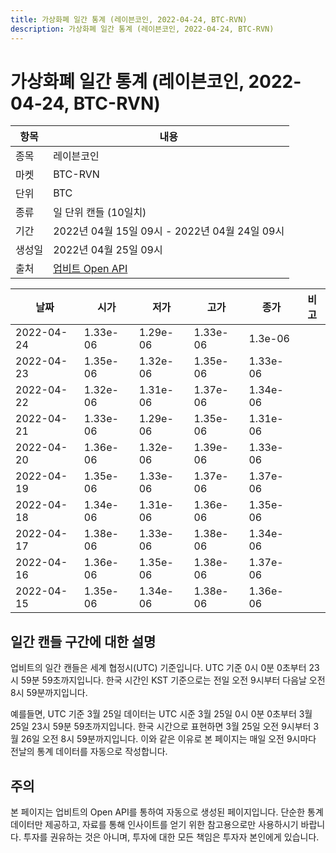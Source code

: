 ```yaml
---
title: 가상화폐 일간 통계 (레이븐코인, 2022-04-24, BTC-RVN)
description: 가상화폐 일간 통계 (레이븐코인, 2022-04-24, BTC-RVN)
---
```



가상화폐 일간 통계 (레이븐코인, 2022-04-24, BTC-RVN)
===

|항목|내용|
|--|--|
|종목|레이븐코인|
|마켓|BTC-RVN|
|단위|BTC|
|종류|일 단위 캔들 (10일치)|
|기간|2022년 04월 15일 09시 - 2022년 04월 24일 09시|
|생성일|2022년 04월 25일 09시|
|출처|[업비트 Open API](https://docs.upbit.com)|


|날짜|시가|저가|고가|종가|비고|
|--|--|--|--|--|--|
|2022-04-24|1.33e-06|1.29e-06|1.33e-06|1.3e-06|    |
|2022-04-23|1.35e-06|1.32e-06|1.35e-06|1.33e-06|    |
|2022-04-22|1.32e-06|1.31e-06|1.37e-06|1.34e-06|    |
|2022-04-21|1.33e-06|1.29e-06|1.35e-06|1.31e-06|    |
|2022-04-20|1.36e-06|1.32e-06|1.39e-06|1.33e-06|    |
|2022-04-19|1.35e-06|1.33e-06|1.37e-06|1.37e-06|    |
|2022-04-18|1.34e-06|1.31e-06|1.36e-06|1.35e-06|    |
|2022-04-17|1.38e-06|1.33e-06|1.38e-06|1.34e-06|    |
|2022-04-16|1.36e-06|1.35e-06|1.38e-06|1.37e-06|    |
|2022-04-15|1.35e-06|1.34e-06|1.38e-06|1.36e-06|    |


일간 캔들 구간에 대한 설명
---


업비트의 일간 캔들은 세계 협정시(UTC) 기준입니다. 
UTC 기준 0시 0분 0초부터 23시 59분 59초까지입니다. 
한국 시간인 KST 기준으로는 전일 오전 9시부터 다음날 오전 8시 59분까지입니다. 


예를들면, UTC 기준 3월 25일 데이터는 UTC 시준 3월 25일 0시 0분 0초부터 3월 25일 23시 59분 59초까지입니다. 
한국 시간으로 표현하면 3월 25일 오전 9시부터 3월 26일 오전 8시 59분까지입니다. 
이와 같은 이유로 본 페이지는 매일 오전 9시마다 전날의 통계 데이터를 자동으로 작성합니다. 


주의
---


본 페이지는 업비트의 Open API를 통하여 자동으로 생성된 페이지입니다. 
단순한 통계 데이터만 제공하고, 자료를 통해 인사이트를 얻기 위한 참고용으로만 사용하시기 바랍니다. 
투자를 권유하는 것은 아니며, 투자에 대한 모든 책임은 투자자 본인에게 있습니다. 
